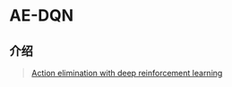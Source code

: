 # AE-DQN

## 介绍

> [Action elimination with deep reinforcement learning](http://scholar.google.com/scholar?q=Action+elimination+with+deep+reinforcement+learning&hl=zh-CN&as_sdt=0&as_vis=1&oi=scholart)



